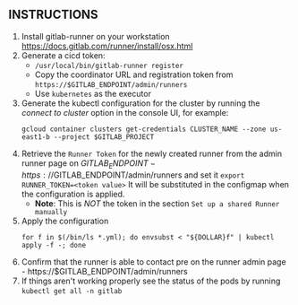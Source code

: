 ## INSTRUCTIONS

1. Install gitlab-runner on your workstation https://docs.gitlab.com/runner/install/osx.html
2. Generate a cicd token:
    * `/usr/local/bin/gitlab-runner register`
    * Copy the coordinator URL and registration token from `https://$GITLAB_ENDPOINT/admin/runners`
    * Use `kubernetes` as the executor
3. Generate the kubectl configuration for the cluster by running the _connect to cluster_
   option in the console UI, for example:
   ```
   gcloud container clusters get-credentials CLUSTER_NAME --zone us-east1-b --project $GITLAB_PROJECT
   ```
4. Retrieve the `Runner Token` for the newly created runner from the admin runner page on $GITLAB_ENDPOINT - https://$GITLAB_ENDPOINT/admin/runners
   and set it `export RUNNER_TOKEN=<token value>` It will be substituted in the configmap
   when the configuration is applied.
    * **Note**: This is _NOT_ the token in the section `Set up a shared Runner manually`
5. Apply the configuration
    ```
    for f in $(/bin/ls *.yml); do envsubst < "${DOLLAR}f" | kubectl apply -f -; done
    ```
6. Confirm that the runner is able to contact pre on the runner admin page - https://$GITLAB_ENDPOINT/admin/runners
7. If things aren't working properly see the status of the pods by running `kubectl get all -n gitlab`
